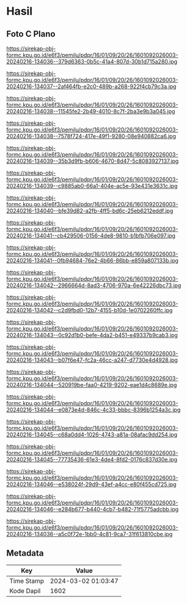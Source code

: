 # Hasil

## Foto C Plano

https://sirekap-obj-formc.kpu.go.id/e6f3/pemilu/pdpr/16/01/09/20/26/1601092026003-20240216-134036--379d6363-0b5c-41a4-807d-30b1d715a280.jpg

https://sirekap-obj-formc.kpu.go.id/e6f3/pemilu/pdpr/16/01/09/20/26/1601092026003-20240216-134037--2af464fb-e2c0-489b-a268-922f4cb79c3a.jpg

https://sirekap-obj-formc.kpu.go.id/e6f3/pemilu/pdpr/16/01/09/20/26/1601092026003-20240216-134038--11545fe2-2b49-4010-8c7f-2ba3e9b3a045.jpg

https://sirekap-obj-formc.kpu.go.id/e6f3/pemilu/pdpr/16/01/09/20/26/1601092026003-20240216-134038--7578f724-417e-49f1-9280-08e940882ca6.jpg

https://sirekap-obj-formc.kpu.go.id/e6f3/pemilu/pdpr/16/01/09/20/26/1601092026003-20240216-134039--35b3d9fb-b606-4670-8d47-5c8083927137.jpg

https://sirekap-obj-formc.kpu.go.id/e6f3/pemilu/pdpr/16/01/09/20/26/1601092026003-20240216-134039--c9885ab0-66a1-404e-ac5e-93e431e3631c.jpg

https://sirekap-obj-formc.kpu.go.id/e6f3/pemilu/pdpr/16/01/09/20/26/1601092026003-20240216-134040--bfe39d82-a2fb-4ff5-bd6c-25eb6212eddf.jpg

https://sirekap-obj-formc.kpu.go.id/e6f3/pemilu/pdpr/16/01/09/20/26/1601092026003-20240216-134041--cb429506-0156-4de8-9810-b1bfb706e097.jpg

https://sirekap-obj-formc.kpu.go.id/e6f3/pemilu/pdpr/16/01/09/20/26/1601092026003-20240216-134041--0fb94684-76e2-4b66-86bb-e859a807133b.jpg

https://sirekap-obj-formc.kpu.go.id/e6f3/pemilu/pdpr/16/01/09/20/26/1601092026003-20240216-134042--2966664d-8ad3-4706-970a-6e42226dbc73.jpg

https://sirekap-obj-formc.kpu.go.id/e6f3/pemilu/pdpr/16/01/09/20/26/1601092026003-20240216-134042--c2d9fbd0-12b7-4155-b10d-1e0702260ffc.jpg

https://sirekap-obj-formc.kpu.go.id/e6f3/pemilu/pdpr/16/01/09/20/26/1601092026003-20240216-134043--0c92d1b0-befe-4da2-b451-e49337b9cab3.jpg

https://sirekap-obj-formc.kpu.go.id/e6f3/pemilu/pdpr/16/01/09/20/26/1601092026003-20240216-134043--b07f6e47-fc2a-46cc-a247-d7730e4d4928.jpg

https://sirekap-obj-formc.kpu.go.id/e6f3/pemilu/pdpr/16/01/09/20/26/1601092026003-20240216-134044--520919be-faa0-4219-9202-eae1d4c8689e.jpg

https://sirekap-obj-formc.kpu.go.id/e6f3/pemilu/pdpr/16/01/09/20/26/1601092026003-20240216-134044--e0873e4d-846c-4c33-bbbc-8396b1254a3c.jpg

https://sirekap-obj-formc.kpu.go.id/e6f3/pemilu/pdpr/16/01/09/20/26/1601092026003-20240216-134045--c68a0dd4-1026-4743-a81a-08afac9dd254.jpg

https://sirekap-obj-formc.kpu.go.id/e6f3/pemilu/pdpr/16/01/09/20/26/1601092026003-20240216-134045--77735436-61e3-4de4-8fd2-0176c837d30e.jpg

https://sirekap-obj-formc.kpu.go.id/e6f3/pemilu/pdpr/16/01/09/20/26/1601092026003-20240216-134046--e538024f-29d9-43ef-a4cc-e80f455cd725.jpg

https://sirekap-obj-formc.kpu.go.id/e6f3/pemilu/pdpr/16/01/09/20/26/1601092026003-20240216-134046--e284b677-b440-4cb7-b482-71f5775adcbb.jpg

https://sirekap-obj-formc.kpu.go.id/e6f3/pemilu/pdpr/16/01/09/20/26/1601092026003-20240216-134036--a5c0f72e-1bb0-4c81-9ca7-31f613810cbe.jpg


## Metadata

| Key        | Value               |
| ---------- | ------------------- |
| Time Stamp | 2024-03-02 01:03:47 |
| Kode Dapil | 1602                |



